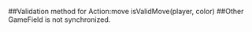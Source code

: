 ##Validation method for Action:move
  isValidMove(player, color)
##Other
  GameField is not synchronized.
